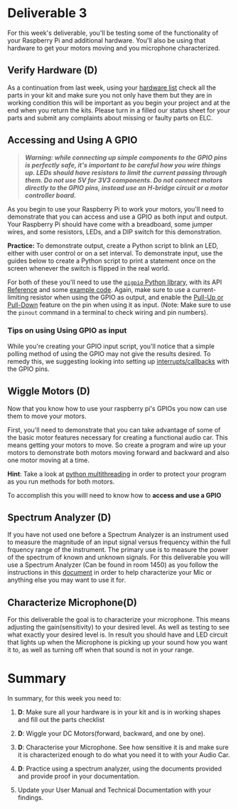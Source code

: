 # Deliverable 3

For this week's deliverable, you'll be testing some of the functionality of your Raspberry Pi and additional hardware. You'll also be using that hardware to get your motors moving and you microphone characterized.

## Verify Hardware (D)

As a continuation from last week, using your [hardware list](./images/PartList.png) check all the parts in your kit and make sure you not only have them but they are in working condition this will be important as you begin your project and at the end when you return the kits. Please turn in a filled our status sheet for your parts and submit any complaints about missing or faulty parts on ELC.


## Accessing and Using A GPIO 

>***Warning: while connecting up simple components to the GPIO pins is perfectly safe, it's important to be careful how you wire things up. LEDs should have resistors to limit the current passing through them. Do not use 5V for 3V3 components. Do not connect motors directly to the GPIO pins, instead use an H-bridge circuit or a motor controller board.***

As you begin to use your Raspberry Pi to work your motors, you'll need to demonstrate that you can access and use a GPIO as both input and output. Your Raspberry Pi should have come with a breadboard, some jumper wires, and some resistors, LEDs, and a DIP switch for this demonstration.

**Practice:** To demonstrate output, create a Python script to blink an LED, either with user control or on a set interval. To demonstrate input, use the guides below to create a Python script to print a statement once on the screen whenever the switch is flipped in the real world.

For both of these you'll need to use the [`pigpio` Python library](http://abyz.me.uk/rpi/pigpio/index.html#Type_3), with its API [Reference](http://abyz.me.uk/rpi/pigpio/python.html) and some [example code](http://abyz.me.uk/rpi/pigpio/examples.html#Python%20code). Again, make sure to use a current-limiting resistor when using the GPIO as output, and enable the [Pull-Up or Pull-Down](https://en.wikipedia.org/wiki/Pull-up_resistor) feature on the pin when using it as input. (Note: Make sure to use the `pinout` command in a terminal to check wiring and pin numbers).

### Tips on using Using GPIO as input

While you're creating your GPIO input script, you'll notice that a simple polling method of using the GPIO may not give the results desired. To remedy this, we suggesting looking into setting up [interrupts/callbacks](http://abyz.me.uk/rpi/pigpio/python.html#callback) with the GPIO pins.


## Wiggle Motors (D)

Now that you know how to use your raspberry pi's GPIOs you now can use them to move your motors.

First, you'll need to demonstrate that you can take advantage of some of the basic motor features necessary for creating a functional audio car. This means getting your motors to move. So create a program and wire up your motors to demonstrate both motors moving forward and backward and also one motor moving at a time. 

**Hint**: Take a look at [python multithreading](https://realpython.com/intro-to-python-threading/) in order to protect your program as you run methods for both motors.

To accomplish this you willl need to know how to **access and use a GPIO**

## Spectrum Analyzer (D)
If you have not used one before a Spectrum Analyzer is an instrument used to measure the magnitude of an input signal versus frequency within the full frquency range of the instrument. The primary use is to measure the power of the spectrum of known and unknown signals. For this deliverable you will use a Spectrum Analyzer (Can be found in room 1450) as you follow the instructions in this [document](./setup/spectrum_instr.md) in order to help characterize your Mic or anything else you may want to use it for. 

## Characterize Microphone(D)

For this deliverable the goal is to characterize your microphone. This means adjusting the gain(sensitivity) to your desired level. As well as testing to see what exactly your desired level is. In result you should have and LED circuit that lights up when the Microphone is picking up your sound how you want it to, as well as turning off when that sound is not in your range.


# Summary

In summary, for this week you need to:

1. **D**: Make sure all your hardware is in your kit and is in working shapes and fill out the parts checklist 

2. **D**: Wiggle your DC Motors(forward, backward, and one by one).

3. **D**: Characterise your Microphone. See how sensitive it is and make sure it is characterized enough to do what you need it to with your Audio Car.

4. **D**: Practice using a spectrum analyzer, using the documents provided and provide proof in your documentation.

5. Update your User Manual and Technical Documentation with your findings.
